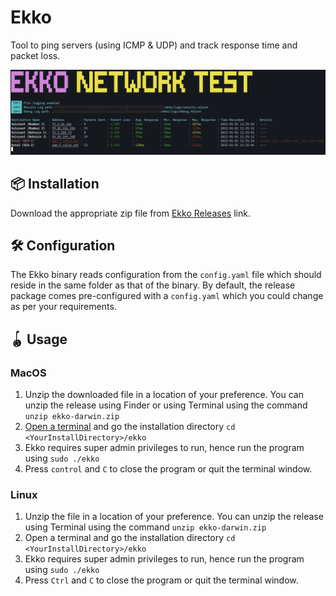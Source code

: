 # Ekko
Tool to ping servers (using ICMP & UDP) and track response time and packet loss.

![Sample](sample_ui.png)

## 📦 Installation
Download the appropriate zip file from [Ekko Releases](https://github.com/soheltarir/ekko/releases) link.

## 🛠 Configuration

The Ekko binary reads configuration from the `config.yaml` file which should reside in the same folder as that of the
binary. By default, the release package comes pre-configured with a `config.yaml` which you could change as per your
requirements.

## 🪀 Usage

### MacOS

1. Unzip the downloaded file in a location of your preference. You can unzip the release using Finder or using Terminal using the
command `unzip ekko-darwin.zip`
2. [Open a terminal](https://support.apple.com/en-in/guide/terminal/apd5265185d-f365-44cb-8b09-71a064a42125/mac) and go the 
installation directory `cd <YourInstallDirectory>/ekko`
3. Ekko requires super admin privileges to run, hence run the program using `sudo ./ekko`
4. Press `control` and `C` to close the program or quit the terminal window.

### Linux

1. Unzip the file in a location of your preference. You can unzip the release using Terminal using the
   command `unzip ekko-darwin.zip`
2. Open a terminal and go the installation directory `cd <YourInstallDirectory>/ekko`
3. Ekko requires super admin privileges to run, hence run the program using `sudo ./ekko`
4. Press `Ctrl` and `C` to close the program or quit the terminal window.
